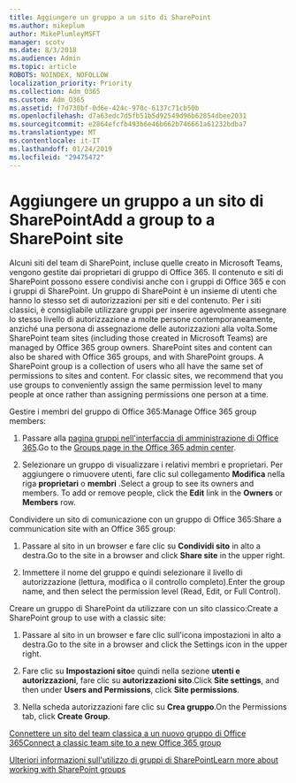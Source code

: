 ```yaml
---
title: Aggiungere un gruppo a un sito di SharePoint
ms.author: mikeplum
author: MikePlumleyMSFT
manager: scotv
ms.date: 8/3/2018
ms.audience: Admin
ms.topic: article
ROBOTS: NOINDEX, NOFOLLOW
localization_priority: Priority
ms.collection: Adm_O365
ms.custom: Adm_O365
ms.assetid: f7d730bf-0d6e-424c-970c-6137c71cb50b
ms.openlocfilehash: d7a63edc7d5fb51b5d92549d96b62854dbee2031
ms.sourcegitcommit: e2864efcfb493b6e46b662b746661a61232bdba7
ms.translationtype: MT
ms.contentlocale: it-IT
ms.lasthandoff: 01/24/2019
ms.locfileid: "29475472"
---
```

# <a name="add-a-group-to-a-sharepoint-site"></a><span data-ttu-id="c6f90-102">Aggiungere un gruppo a un sito di SharePoint</span><span class="sxs-lookup"><span data-stu-id="c6f90-102">Add a group to a SharePoint site</span></span>

<span data-ttu-id="c6f90-p101">Alcuni siti del team di SharePoint, incluse quelle creato in Microsoft Teams, vengono gestite dai proprietari di gruppo di Office 365. Il contenuto e siti di SharePoint possono essere condivisi anche con i gruppi di Office 365 e con i gruppi di SharePoint. Un gruppo di SharePoint è un insieme di utenti che hanno lo stesso set di autorizzazioni per siti e del contenuto. Per i siti classici, è consigliabile utilizzare gruppi per inserire agevolmente assegnare lo stesso livello di autorizzazione a molte persone contemporaneamente, anziché una persona di assegnazione delle autorizzazioni alla volta.</span><span class="sxs-lookup"><span data-stu-id="c6f90-p101">Some SharePoint team sites (including those created in Microsoft Teams) are managed by Office 365 group owners. SharePoint sites and content can also be shared with Office 365 groups, and with SharePoint groups. A SharePoint group is a collection of users who all have the same set of permissions to sites and content. For classic sites, we recommend that you use groups to conveniently assign the same permission level to many people at once rather than assigning permissions one person at a time.</span></span>
  
<span data-ttu-id="c6f90-107">Gestire i membri del gruppo di Office 365:</span><span class="sxs-lookup"><span data-stu-id="c6f90-107">Manage Office 365 group members:</span></span>
  
1. <span data-ttu-id="c6f90-108">Passare alla [pagina gruppi nell'interfaccia di amministrazione di Office 365](https://portal.office.com/adminportal/home#/groups).</span><span class="sxs-lookup"><span data-stu-id="c6f90-108">Go to the [Groups page in the Office 365 admin center](https://portal.office.com/adminportal/home#/groups).</span></span>
    
2. <span data-ttu-id="c6f90-p102">Selezionare un gruppo di visualizzare i relativi membri e proprietari. Per aggiungere o rimuovere utenti, fare clic sul collegamento **Modifica** nella riga **proprietari** o **membri** .</span><span class="sxs-lookup"><span data-stu-id="c6f90-p102">Select a group to see its owners and members. To add or remove people, click the **Edit** link in the **Owners** or **Members** row.</span></span> 
    
<span data-ttu-id="c6f90-111">Condividere un sito di comunicazione con un gruppo di Office 365:</span><span class="sxs-lookup"><span data-stu-id="c6f90-111">Share a communication site with an Office 365 group:</span></span>
  
1. <span data-ttu-id="c6f90-112">Passare al sito in un browser e fare clic su **Condividi sito** in alto a destra.</span><span class="sxs-lookup"><span data-stu-id="c6f90-112">Go to the site in a browser and click **Share site** in the upper right.</span></span> 
    
2. <span data-ttu-id="c6f90-113">Immettere il nome del gruppo e quindi selezionare il livello di autorizzazione (lettura, modifica o il controllo completo).</span><span class="sxs-lookup"><span data-stu-id="c6f90-113">Enter the group name, and then select the permission level (Read, Edit, or Full Control).</span></span>
    
<span data-ttu-id="c6f90-114">Creare un gruppo di SharePoint da utilizzare con un sito classico:</span><span class="sxs-lookup"><span data-stu-id="c6f90-114">Create a SharePoint group to use with a classic site:</span></span>
  
1. <span data-ttu-id="c6f90-115">Passare al sito in un browser e fare clic sull'icona impostazioni in alto a destra.</span><span class="sxs-lookup"><span data-stu-id="c6f90-115">Go to the site in a browser and click the Settings icon in the upper right.</span></span>
    
2. <span data-ttu-id="c6f90-116">Fare clic su **Impostazioni sito**e quindi nella sezione **utenti e autorizzazioni**, fare clic su **autorizzazioni sito**.</span><span class="sxs-lookup"><span data-stu-id="c6f90-116">Click **Site settings**, and then under **Users and Permissions**, click **Site permissions**.</span></span>
    
3. <span data-ttu-id="c6f90-117">Nella scheda autorizzazioni fare clic su **Crea gruppo**.</span><span class="sxs-lookup"><span data-stu-id="c6f90-117">On the Permissions tab, click **Create Group**.</span></span>
    
[<span data-ttu-id="c6f90-118">Connettere un sito del team classica a un nuovo gruppo di Office 365</span><span class="sxs-lookup"><span data-stu-id="c6f90-118">Connect a classic team site to a new Office 365 group</span></span>](https://go.microsoft.com/fwlink/?linkid=2008654)
  
[<span data-ttu-id="c6f90-119">Ulteriori informazioni sull'utilizzo di gruppi di SharePoint</span><span class="sxs-lookup"><span data-stu-id="c6f90-119">Learn more about working with SharePoint groups</span></span>](https://go.microsoft.com/fwlink/?linkid=874658)
  

